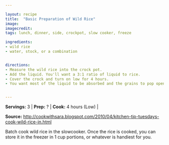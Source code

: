 ```yaml
---

layout: recipe
title:  "Basic Preparation of Wild Rice"
image: 
imagecredit: 
tags: lunch, dinner, side, crockpot, slow cooker, freeze

ingredients:
- wild rice
- water, stock, or a combination


directions:
- Measure the wild rice into the crock pot. 
- Add the liquid. You'll want a 3:1 ratio of liquid to rice.
- Cover the crock and turn on low for 4 hours. 
- You want most of the liquid to be absorbed and the grains to pop open.


---
```


**Servings:** 3 | **Prep:** ? | **Cook:** 4 hours (Low) | 

**Source:** http://cookwithsara.blogspot.com/2010/04/kitchen-tip-tuesdays-cook-wild-rice-in.html

Batch cook wild rice in the slowcooker. Once the rice is cooked, you can store it in the freezer in 1 cup portions, or whatever is handiest for you.